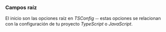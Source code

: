 ### Campos raíz

El inicio son las opciones raíz en *TSConfig* ⏤ estas opciones se relacionan con la configuración de tu proyecto *TypeScript* o *JavaScript*.
